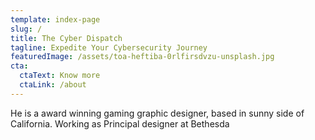 ```yaml
---
template: index-page
slug: /
title: The Cyber Dispatch
tagline: Expedite Your Cybersecurity Journey
featuredImage: /assets/toa-heftiba-0rlfirsdvzu-unsplash.jpg
cta:
  ctaText: Know more
  ctaLink: /about
---
```


He is a award winning gaming graphic designer, based in sunny side of California. Working as Principal designer at Bethesda
